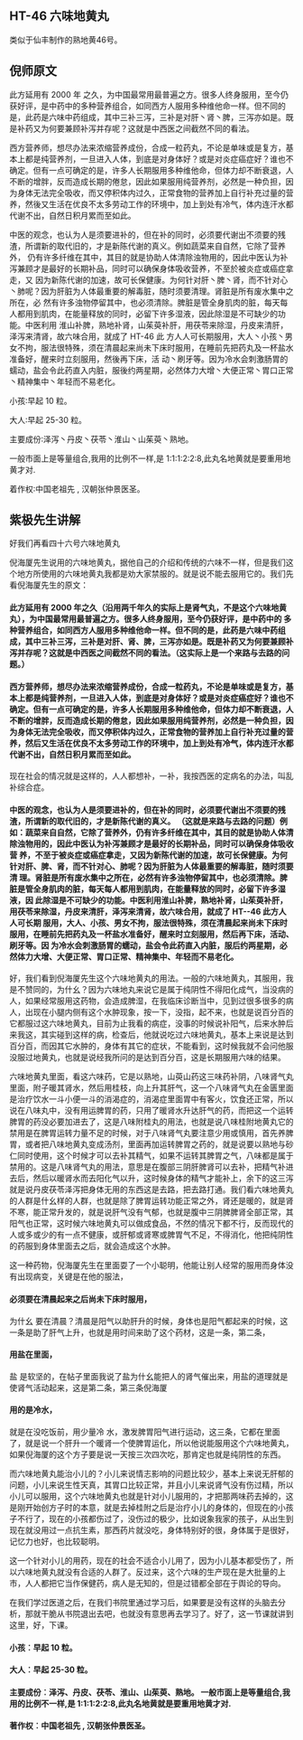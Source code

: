 ## HT-46 六味地黄丸

类似于仙丰制作的熟地黄46号。

## 倪师原文

此方延用有 2000 年 之久，为中国最常用最普遍之方。很多人终身服用，至今仍获好评，是中药中的多种营养组合，如同西方人服用多种维他命一样。但不同的是，此药是六味中药组成，其中三补三泻，三补是对肝丶肾丶脾，三泻亦如是。既是补药又为何要兼顾补泻并存呢？这就是中西医之间截然不同的看法。

西方营养师，想尽办法来浓缩营养成份，合成一粒药丸，不论是单味或是复方，基本上都是纯营养剂，一旦进入人体，到底是对身体好？或是对炎症癌症好？谁也不 确定。但有一点可确定的是，许多人长期服用多种维他命，但体力却不断衰退，人不断的增胖，反而造成长期的倦怠，因此如果服用纯营养剂，必然是一种负担，因 为身体无法完全吸收，而又停积体内过久，正常食物的营养加上自行补充过量的营养，然後又生活在优良不太多劳动工作的环境中，加上到处有冷气，体内连汗水都 代谢不出，自然日积月累而至如此。

中医的观念，也认为人是须要进补的，但在补的同时，必须要代谢出不须要的残渣，所谓新的取代旧的，才是新陈代谢的真义。例如蔬菜来自自然，它除了营养外， 仍有许多纤维在其中，其目的就是协助人体清除浊物用的，因此中医认为补泻兼顾才是最好的长期补品，同时可以确保身体吸收营养，不至於被炎症或癌症拿走，又 因为新陈代谢的加速，故可长保健康。为何针对肝丶脾丶肾，而不针对心丶肺呢？因为肝脏为人体最重要的解毒脏，随时须要清理。肾脏是所有废水集中之所在，必 然有许多浊物停留其中，也必须清除。脾脏是管全身肌肉的脏，每天每人都用到肌肉，在能量释放的同时，必留下许多湿液，因此除湿是不可缺少的功能。中医利用 淮山补脾，熟地补肾，山茱萸补肝，用茯苓来除湿，丹皮来清肝，泽泻来清肾，故六味合用，就成了 HT-46 此 方人人可长期服用，大人丶小孩丶男女不拘，服法很特殊，须在清晨起来尚未下床时服用，在睡前先把药丸及一杯盐水准备好，醒来时立刻服用，然後再下床，活 动丶刷牙等。因为冷水会刺激肠胃的蠕动，盐会令此药直入内脏，服後约两星期，必然体力大增丶大便正常丶胃口正常丶精神集中丶年轻而不易老化。

小孩∶早起 10 粒。

大人∶早起 25-30 粒。

主要成份∶泽泻丶丹皮丶茯苓丶淮山丶山茱萸丶熟地。

一般市面上是等量组合,我用的比例不一样,是 1:1:1:2:2:8,此丸名地黄就是要重用地黄才对.

着作权∶中国老祖先 , 汉朝张仲景医圣。

## 紫极先生讲解

好我们再看四十六号六味地黄丸

倪海厦先生说用的六味地黄丸，据他自己的介绍和传统的六味不一样，但是我们这个地方所使用的六味地黄丸我都是劝大家禁服的。就是说不能去服用它的。我们先看倪海厦先生的原文：

#### 此方延用有 2000 年之久（沿用两千年久的实际上是肾气丸，不是这个六味地黄丸），为中国最常用最普遍之方。很多人终身服用，至今仍获好评，是中药中的 多种营养组合，如同西方人服用多种维他命一样。但不同的是，此药是六味中药组成，其中三补三泻，三补是对肝、肾、脾，三泻亦如是。既是补药又为何要兼顾补 泻并存呢？这就是中西医之间截然不同的看法。（这实际上是一个来路与去路的问题。）

#### 西方营养师，想尽办法来浓缩营养成份，合成一粒药丸，不论是单味或是复方，基本上都是纯营养剂，一旦进入人体，到底是对身体好？或是对炎症癌症好？谁也不确定。但有一点可确定的是，许多人长期服用多种维他命，但体力却不断衰退，人不断的增胖，反而造成长期的倦怠，因此如果服用纯营养剂，必然是一种负担，因 为身体无法完全吸收，而又停积体内过久，正常食物的营养加上自行补充过量的营养，然后又生活在优良不太多劳动工作的环境中，加上到处有冷气，体内连汗水都 代谢不出，自然日积月累而至如此。

现在社会的情况就是这样的，人人都想补，一补，我按西医的定病名的办法，叫乱补综合症。

#### 中医的观念，也认为人是须要进补的，但在补的同时，必须要代谢出不须要的残渣，所谓新的取代旧的，才是新陈代谢的真义。 （这就是来路与去路的问题）例如：蔬菜来自自然，它除了营养外，仍有许多纤维在其中，其目的就是协助人体清除浊物用的，因此中医认为补泻兼顾才是最好的长期补品，同时可以确保身体吸收营 养，不至于被炎症或癌症拿走，又因为新陈代谢的加速，故可长保健康。为何针对肝、脾、肾，而不针对心、肺呢？因为肝脏为人体最重要的解毒脏，随时须要清 理。肾脏是所有废水集中之所在，必然有许多浊物停留其中，也必须清除。脾脏是管全身肌肉的脏，每天每人都用到肌肉，在能量释放的同时，必留下许多湿液，因 此除湿是不可缺少的功能。中医利用淮山补脾，熟地补肾，山茱萸补肝，用茯苓来除湿，丹皮来清肝，泽泻来清肾，故六味合用，就成了 HT--46 此方人人可长期 服用，大人、小孩、男女不拘，服法很特殊，须在清晨起来尚未下床时服用，在睡前先把药丸及一杯盐水准备好，醒来时立刻服用，然后再下床，活动、刷牙等。因 为冷水会刺激肠胃的蠕动，盐会令此药直入内脏，服后约两星期，必然体力大增、大便正常、胃口正常、精神集中、年轻而不易老化。

好，我们看到倪海厦先生这个六味地黄丸的用法。一般的六味地黄丸，其服用，我是不赞同的，为什幺？因为六味地丸来说它是属于纯阴性不得阳化成气，当没病的人，如果经常服用这药物，会造成脾湿，在我临床诊断当中，见到过很多很多的病人，出现在小腿内侧有这个水肿现象，按一下，没指，起不来，也就是说百分百的它都服过这六味地黄丸，目前为止我看的病症，没事的时候说补阳气，后来水肿后来我这，其实碰到这样的病，检查后，他就说吃过六味地黄丸，基本上来说是达到百分百，而因其它水肿的，身体有其它的症状，不能看到，这时候我就不会问他服没服过地黄丸，也就是说经我所问的是达到百分百，这是长期服用六味的结果。

六味地黄丸里面，看这六味药，它是以熟地，山萸山药这三味药补阴，八味肾气丸里面，附子暖其肾水，然后用桂枝，向上升其肝气，这一个八味肾气丸在金匮里面 是治疗饮水一斗小便一斗的消渴症的，消渴症里面胃中有客火，饮食还正常，所以说在八味丸中，没有用运脾胃的药，只用了暖肾水升达肝气的药，而把这一个运转脾胃的药没必要加进去了，这是八味附桂丸的用法，也就是说八味桂附地黄丸它的禁用是在脾胃运转力量不足的时候，对于八味肾气丸要注意少用或慎用，首先养脾 胃，或者把八味地黄丸变成汤剂，里面再加运转脾胃之药的，就是说要以熟地与砂仁同时使用，这个时候才可以去补其精气，如果不运转其脾胃之气，八味都是属于 禁用的。这是八味肾气丸的用法，意思是在腹部三阴肝脾肾可以去补，把精气补进去后，然后以暖肾水而去阳化气以升，这时候身体的精气才能补上，余下的这三泻 就是说丹皮茯苓泽泻把身体无用的东西这是去路，把去路打通。我们看六味地黄丸的人群是什幺样的人群，也就是除了脾胃运转功能正常之外，肾还是暖的，就是肾 不寒，能正常升发的，就是说肝气没有气郁，也就是腹中三阴脾脾肾全部正常，其阳气也正常，这时候六味地黄丸可以做成食品，不然的情况下都不行，反而现代的 人或多或少的有一点不健康，或肝郁或肾寒或脾胃气不足，不得消化，他把纯阴性的药服到身体里面去之后，就会造成这个水肿。

这一种药物，倪海厦先生在里面耍了一个小聪明，他能让别人经常的服用而身体没有出现病变，关键是在他的服法，

#### 必须要在清晨起来之后尚未下床时服用，

为什幺 要在清晨？清晨是阳气以助肝升的时候，身体也是阳气都起来的时候，这一条是助了肝气上升，也就是用时间来助了这个药材，这是一条，第二条，

#### 用盐在里面，

盐 是软坚的，在帖子里面我说了盐为什幺能把人的肾气催出来，用盐的道理就是使肾气活动起来，这是第二条，第三条倪海厦

#### 用的是冷水，

就是在没吃饭前，用少量冷 水，激发脾胃阳气进行运动，这三条，它都在里面了，就是说一个肝升一个暖肾一个使脾胃运化，所以他说能服用这个六味地黄丸，如果倪海厦的这个方子要是说一天按三次四次吃，那肯定也就是纯阴性的东西。

而六味地黄丸能治小儿的？小儿来说情志影响的问题比较少，基本上来说无肝郁的问题，小儿来说生性天真，其胃口比较正常，并且小儿来说肾气没有伤过精，所以 小儿可以服用，这个六味地黄丸也就是针对小儿服用的，才把那两味药去掉的，这是刚开始创方子时的本意，就是去掉桂附之后是治疗小儿的身体的，但现在的小孩 子不行了，现在的小孩都伤过了，没伤过的极少，比如说象我家的孩子，从出生到现在就没用过一点抗生素，那西药片就没吃，身体特别好的很，身体属于是很好，记忆力也好，也比较聪明。

这一个针对小儿的用药，现在的社会不适合小儿用了，因为小儿基本都受伤了，所以六味地黄丸就没有合适的人群了。反过来，这个六味的生产现在是大批量的上市，人人都把它当作保健药，病人是无知的，但是过错都全部在于舆论的导向。

在我们学过医道之后，在我们书院里通过学习后，如果要是没有这样的头脑去分析，那就干脆从书院退出去吧，也就没有意思再去学习了。好了，这一节课就讲到这里，好，下课。

#### 小孩︰早起 10 粒。

#### 大人︰早起 25-30 粒。

#### 主要成份︰泽泻、丹皮、茯苓、淮山、山茱萸、熟地。 一般市面上是等量组合,我用的比例不一样,是 1:1:1:2:2:8,此丸名地黄就是要重用地黄才对.

#### 著作权︰中国老祖先 , 汉朝张仲景医圣。